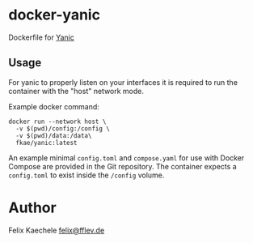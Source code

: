# docker-yanic

Dockerfile for [Yanic](https://github.com/FreifunkBremen/yanic)

## Usage

For yanic to properly listen on your interfaces it is required to run the container with the "host" network mode.

Example docker command:

```
docker run --network host \
  -v $(pwd)/config:/config \
  -v $(pwd)/data:/data\
  fkae/yanic:latest
```

An example minimal `config.toml` and `compose.yaml` for use with Docker Compose are provided in the Git repository.
The container expects a `config.toml` to exist inside the `/config` volume.

# Author

Felix Kaechele <felix@fflev.de>
